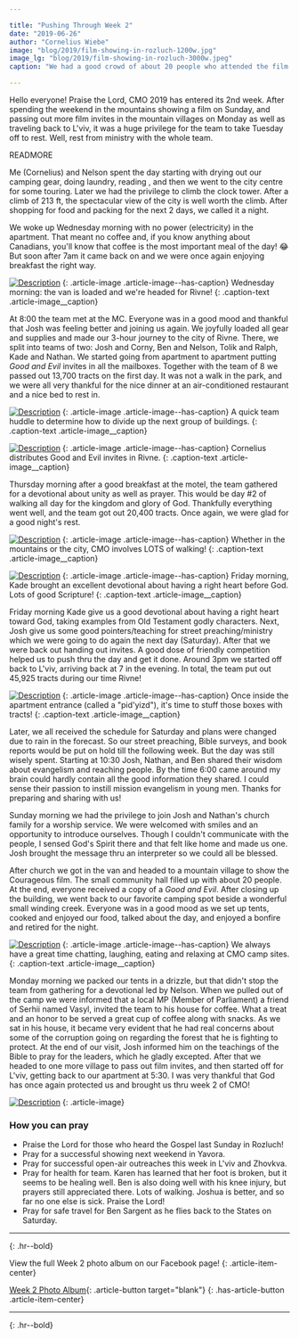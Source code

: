 ```yaml
---

title: "Pushing Through Week 2"
date: "2019-06-26"
author: "Cornelius Wiebe"
image: "blog/2019/film-showing-in-rozluch-1200w.jpg"
image_lg: "blog/2019/film-showing-in-rozluch-3000w.jpeg"
caption: "We had a good crowd of about 20 people who attended the film showing this week in the Carpathian village of Rozluch."

---
```


Hello everyone! Praise the Lord, CMO 2019 has entered its 2nd week. After spending the weekend in the mountains showing a film on Sunday, and passing out more film invites in the mountain villages on Monday as well as traveling back to L'viv, it was a huge privilege for the team to take Tuesday off to rest. Well, rest from ministry with the whole team.

READMORE

Me (Cornelius) and Nelson spent the day starting with drying out our camping gear, doing laundry, reading , and then we went to the city centre for some touring. Later we had the privilege to climb the clock tower. After a climb of 213 ft, the spectacular view of the city is well worth the climb. After shopping for food and packing for the next 2 days, we called it a night. 

We woke up Wednesday morning with no power (electricity) in the apartment. That meant no coffee and, if you know anything about Canadians, you'll know that coffee is the most important meal of the day! 😂 But soon after 7am it came back on and we were once again enjoying breakfast the right way.

[![Description](/assets/images/blog/2019/group-shot-before-rivne-700w.jpeg)](/assets/images/blog/2019/group-shot-before-rivne-3000w.jpeg)
{: .article-image .article-image--has-caption}
Wednesday morning: the van is loaded and we're headed for Rivne!
{: .caption-text .article-image__caption}

At 8:00 the team met at the MC. Everyone was in a good mood and thankful that Josh was feeling better and joining us again. We joyfully loaded all gear and supplies and made our 3-hour journey to the city of Rivne. There, we split into teams of two: Josh and Corny,  Ben and Nelson, Tolik and Ralph, Kade and Nathan. We started going from apartment to apartment putting *Good and Evil* invites in all the mailboxes. Together with the team of 8 we passed out 13,700 tracts on the first day. It was not a walk in the park, and we were all very thankful for the nice dinner at an air-conditioned restaurant and a nice bed to rest in.

[![Description](/assets/images/blog/2019/rivne-huddle-700h.jpg)](/assets/images/blog/2019/rivne-huddle-3000h.jpg)
{: .article-image .article-image--has-caption}
A quick team huddle to determine how to divide up the next group of buildings.
{: .caption-text .article-image__caption}

[![Description](/assets/images/blog/2019/cornelius-passing-invites-700w.jpeg)](/assets/images/blog/2019/cornelius-passing-invites-3000w.jpeg)
{: .article-image .article-image--has-caption}
Cornelius distributes Good and Evil invites in Rivne.
{: .caption-text .article-image__caption}

Thursday morning after a good breakfast at the motel, the team gathered for a devotional about unity as well as prayer. This would be day #2 of walking all day for the kingdom and glory of God. Thankfully everything went well, and the team got out 20,400 tracts. Once again, we were glad for a good night's rest.

[![Description](/assets/images/blog/2019/city-hiking-700w.jpg)](/assets/images/blog/2019/city-hiking-3000w.jpg)
{: .article-image .article-image--has-caption}
Whether in the mountains or the city, CMO involves LOTS of walking!
{: .caption-text .article-image__caption}

[![Description](/assets/images/blog/2019/kade-devo-rivne-700w.jpg)](/assets/images/blog/2019/kade-devo-rivne-3000w.jpg)
{: .article-image .article-image--has-caption}
Friday morning, Kade brought an excellent devotional about having a right heart before God. Lots of good Scripture!
{: .caption-text .article-image__caption}

Friday morning Kade give us a good devotional about having a right heart toward God, taking examples from Old Testament godly characters. Next, Josh give us some good pointers/teaching for street preaching/ministry which we were going to do again the next day (Saturday). After that we were back out handing out invites. A good dose of friendly competition helped us to push thru the day and get it done. Around 3pm we started off back to L'viv, arriving back at 7 in the evening. In total, the team put out 45,925 tracts during our time Rivne!

[![Description](/assets/images/blog/2019/kade-passing-invites-700w.jpg)](/assets/images/blog/2019/kade-passing-invites-3000w.jpg)
{: .article-image .article-image--has-caption}
Once inside the apartment entrance (called a "pid'yizd"), it's time to stuff those boxes with tracts!
{: .caption-text .article-image__caption}

Later, we all received the schedule for Saturday and plans were changed due to rain in the forecast. So our street preaching, Bible surveys, and book reports would be put on hold till the following week. But the day was still wisely spent. Starting at 10:30 Josh, Nathan, and Ben shared their wisdom about evangelism and reaching people. By the time 6:00 came around my brain could hardly contain all the good information they shared. I could sense their passion to instill mission evangelism in young men. Thanks for preparing and sharing with us! 

Sunday morning we had the privilege to join Josh and Nathan's church family for a worship service. We were welcomed with smiles and an opportunity to introduce ourselves. Though I couldn't communicate with the people, I sensed God's Spirit there and that felt like home and made us one. Josh brought the message thru an interpreter so we could all be blessed.

After church we got in the van and headed to a mountain village to show the Courageous film. The small community hall filled up with about 20 people. At the end, everyone received a copy of a *Good and Evil*. After closing up the building, we went back to our favorite camping spot beside a wonderful small winding creek. Everyone was in a good mood as we set up tents, cooked and enjoyed our food, talked about the day, and enjoyed a bonfire and retired for the night.

[![Description](/assets/images/blog/2019/camp-site-700w.jpg)](/assets/images/blog/2019/camp-site-3000w.jpg)
{: .article-image .article-image--has-caption}
We always have a great time chatting, laughing, eating and relaxing at CMO camp sites.
{: .caption-text .article-image__caption}

Monday morning we packed our tents in a drizzle, but that didn't stop the team from gathering for a devotional led by Nelson. When we pulled out of the camp we were informed that a local MP (Member of Parliament) a friend of Serhii named Vasyl, invited the team to his house for coffee. What a treat and an honor to be served a great cup of coffee along with snacks. As we sat in his house, it became very evident that he had real concerns about some of the corruption going on regarding the forest that he is fighting to protect. At the end of our visit, Josh informed him on the teachings of the Bible to pray for the leaders, which he gladly excepted. After that we headed to one more village to pass out film invites, and then started off for L'viv, getting back to our apartment at 5:30. I was very thankful that God has once again protected us and brought us thru week 2 of CMO!

[![Description](/assets/images/blog/2019/nathan-cool-700w.jpg)](/assets/images/blog/2019/nathan-cool-3000w.jpg)
{: .article-image}

### How you can pray

* Praise the Lord for those who heard the Gospel last Sunday in Rozluch!
* Pray for a successful showing next weekend in Yavora.
* Pray for successful open-air outreaches this week in L'viv and Zhovkva.
* Pray for health for team. Karen has learned that her foot is broken, but it seems to be healing well. Ben is also doing well with his knee injury, but prayers still appreciated there. Lots of walking. Joshua is better, and so far no one else is sick. Praise the Lord!
* Pray for safe travel for Ben Sargent as he flies back to the States on Saturday.

---
{: .hr--bold}

View the full Week 2 photo album on our Facebook page!
{: .article-item-center}

[Week 2 Photo Album](https://facebook.com/media/set/?set=a.10156556333552123&type=3){: .article-button target="blank"}
{: .has-article-button .article-item-center}

---
{: .hr--bold}
